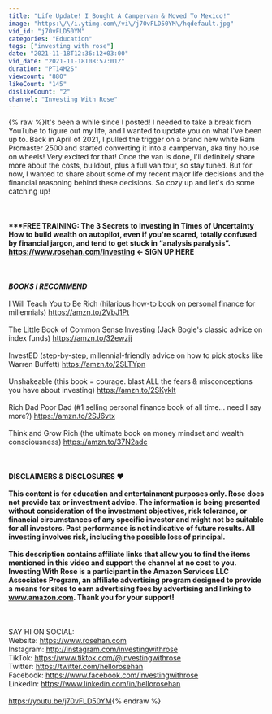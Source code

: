 ```yaml
---
title: "Life Update! I Bought A Campervan & Moved To Mexico!"
image: "https:\/\/i.ytimg.com\/vi\/j70vFLD50YM\/hqdefault.jpg"
vid_id: "j70vFLD50YM"
categories: "Education"
tags: ["investing with rose"]
date: "2021-11-18T12:36:12+03:00"
vid_date: "2021-11-18T08:57:01Z"
duration: "PT14M2S"
viewcount: "880"
likeCount: "145"
dislikeCount: "2"
channel: "Investing With Rose"
---
```

{% raw %}It's been a while since I posted! I needed to take a break from YouTube to figure out my life, and I wanted to update you on what I've been up to. Back in April of 2021, I pulled the trigger on a brand new white Ram Promaster 2500 and started converting it into a campervan, aka tiny house on wheels! Very excited for that! Once the van is done, I'll definitely share more about the costs, buildout, plus a full van tour, so stay tuned. But for now, I wanted to share about some of my recent major life decisions and the financial reasoning behind these decisions. So cozy up and let's do some catching up!<br /><br />__________<br /><br />***FREE TRAINING: The 3 Secrets to Investing in Times of Uncertainty <br />How to build wealth on autopilot, even if you're scared, totally confused by financial jargon, and tend to get stuck in “analysis paralysis”.<br /><a rel="nofollow" target="blank" href="https://www.rosehan.com/investing">https://www.rosehan.com/investing</a>    ←  SIGN UP HERE<br /><br />__________ <br /><br />***BOOKS I RECOMMEND*** <br /><br />I Will Teach You to Be Rich (hilarious how-to book on personal finance for millennials) <a rel="nofollow" target="blank" href="https://amzn.to/2VbJ1Pt">https://amzn.to/2VbJ1Pt</a> <br /><br />The Little Book of Common Sense Investing (Jack Bogle's classic advice on index funds) <a rel="nofollow" target="blank" href="https://amzn.to/32ewzjj">https://amzn.to/32ewzjj</a> <br /><br />InvestED (step-by-step, millennial-friendly advice on how to pick stocks like Warren Buffett) <a rel="nofollow" target="blank" href="https://amzn.to/2SLTYpn">https://amzn.to/2SLTYpn</a> <br /><br />Unshakeable (this book = courage. blast ALL the fears &amp; misconceptions you have about investing) <a rel="nofollow" target="blank" href="https://amzn.to/2SKyklt">https://amzn.to/2SKyklt</a> <br /><br />Rich Dad Poor Dad (#1 selling personal finance book of all time... need I say more?) <a rel="nofollow" target="blank" href="https://amzn.to/2SJ6vtx">https://amzn.to/2SJ6vtx</a> <br /><br />Think and Grow Rich (the ultimate book on money mindset and wealth consciousness) <a rel="nofollow" target="blank" href="https://amzn.to/37N2adc">https://amzn.to/37N2adc</a> <br /><br />__________<br /><br />DISCLAIMERS &amp; DISCLOSURES ❤<br /><br />This content is for education and entertainment purposes only. Rose does not provide tax or investment advice. The information is being presented without consideration of the investment objectives, risk tolerance, or financial circumstances of any specific investor and might not be suitable for all investors. Past performance is not indicative of future results. All investing involves risk, including the possible loss of principal.<br /><br />This description contains affiliate links that allow you to find the items mentioned in this video and support the channel at no cost to you. Investing With Rose is a participant in the Amazon Services LLC Associates Program, an affiliate advertising program designed to provide a means for sites to earn advertising fees by advertising and linking to www.amazon.com. Thank you for your support!<br /><br />__________<br /><br />SAY HI ON SOCIAL:<br />Website: <a rel="nofollow" target="blank" href="https://www.rosehan.com">https://www.rosehan.com</a><br />Instagram: <a rel="nofollow" target="blank" href="http://instagram.com/investingwithrose">http://instagram.com/investingwithrose</a> <br />TikTok: <a rel="nofollow" target="blank" href="https://www.tiktok.com/@investingwithrose">https://www.tiktok.com/@investingwithrose</a><br />Twitter: <a rel="nofollow" target="blank" href="https://twitter.com/hellorosehan">https://twitter.com/hellorosehan</a><br />Facebook: <a rel="nofollow" target="blank" href="https://www.facebook.com/investingwithrose">https://www.facebook.com/investingwithrose</a><br />LinkedIn: <a rel="nofollow" target="blank" href="https://www.linkedin.com/in/hellorosehan">https://www.linkedin.com/in/hellorosehan</a><br /><br /><a rel="nofollow" target="blank" href="https://youtu.be/j70vFLD50YM">https://youtu.be/j70vFLD50YM</a>{% endraw %}
